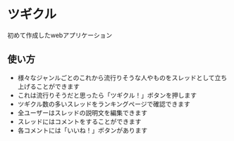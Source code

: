# ツギクル
初めて作成したwebアプリケーション

## 使い方
- 様々なジャンルごとのこれから流行りそうな人やものをスレッドとして立ち上げることができます
- これは流行りそうだと思ったら「ツギクル！」ボタンを押します
- ツギクル数の多いスレッドをランキングページで確認できます
- 全ユーザーはスレッドの説明文を編集できます
- スレッドにはコメントをすることができます
- 各コメントには「いいね！」ボタンがあります

